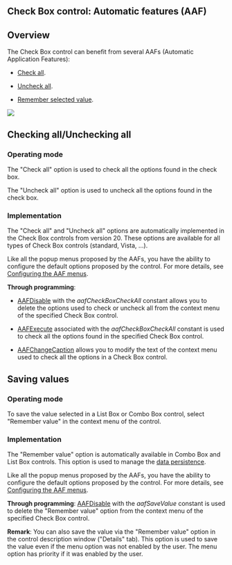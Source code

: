 


## Check Box control: Automatic features (AAF)
			



<a name="NOTE1"></a>
<a name="NOTE1_1"></a>


## Overview
<a name="overview_ELTTEXTE000142"></a>
The Check Box control can benefit from several AAFs (Automatic Application Features): 

- [Check all](#NOTE2_1).

- [Uncheck all](#NOTE2_1).

- [Remember selected value](#NOTE3_1).


![](https://doc.pcsoft.fr/en-US/images/image.awp?langid=3&name=FAA_Interrupteur.gif)


<a name="NOTE2"></a>
<a name="NOTE2_1"></a>


## Checking all/Unchecking all
<a name="checking_allunchecking_all_ELTTEXTE000166"></a>


### Operating mode
<a name="operating_mode_ELTPARAGRAPHE000034"></a>

The "Check all" option is used to check all the options found in the check box. 

The "Uncheck all" option is used to uncheck all the options found in the check box. 


### Implementation
<a name="implementation_ELTPARAGRAPHE000041"></a>

The "Check all" and "Uncheck all" options are automatically implemented in the Check Box controls from version 20. These options are available for all types of Check Box controls (standard, Vista, ...).  

Like all the popup menus proposed by the AAFs, you have the ability to configure the default options proposed by the control. For more details, see [Configuring the AAF menus](../Editeurs/2010040.md).

**Through programming**: 

- [AAFDisable](../WDLang1/1000022018.md) with the *aafCheckBoxCheckAll* constant allows you to delete the options used to check or uncheck all from the context menu of the specified Check Box control.

- [AAFExecute](../WDLang1/1000022099.md) associated with the *aafCheckBoxCheckAll* constant is used to check all the options found in the specified Check Box control.

- [AAFChangeCaption](../WDLang1/1000022100.md) allows you to modify the text of the context menu used to check all the options in a Check Box control.




<a name="NOTE3"></a>
<a name="NOTE3_1"></a>


## Saving values
<a name="saving_values_ELTTEXTE000196"></a>


### Operating mode
<a name="operating_mode_ELTPARAGRAPHE000069"></a>

To save the value selected in a List Box or Combo Box control, select "Remember value" in the context menu of the control.


### Implementation
<a name="implementation_ELTPARAGRAPHE000074"></a>

The "Remember value" option is automatically available in Combo Box and List Box controls. This option is used to manage the [data persistence](../WDChamp/9000019.md). 

Like all the popup menus proposed by the AAFs, you have the ability to configure the default options proposed by the control. For more details, see [Configuring the AAF menus](../Editeurs/2010040.md).

**Through programming**: [AAFDisable](../WDLang1/1000022018.md) with the *aafSaveValue* constant is used to delete the "Remember value" option from the context menu of the specified Check Box control.

**Remark**: You can also save the value via the "Remember value" option in the control description window ("Details" tab). This option is used to save the value even if the menu option was not enabled by the user. The menu option has priority if it was enabled by the user. 


